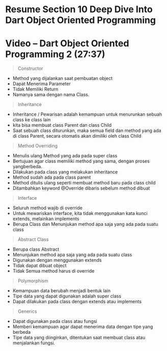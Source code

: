 # Resume Section 10 Deep Dive Into Dart Object Oriented Programming
# Video – Dart Object Oriented Programming 2 (27:37)

> Constructor
- Method yang dijalankan saat pembuatan object
- Dapat Menerima Parameter
- Tidak Memiliki Return
- Namanya sama dengan nama Class.

> Inheritance
- Inheritance / Pewarisan adalah kemampuan untuk menurunkan sebuah class ke class lain
-  kita bisa membuat class Parent dan class Child
- Saat sebuah class diturunkan, maka semua field dan method yang ada di class Parent, secara otomatis akan dimiliki oleh class Child

> Method Overriding
- Menulis ulang Method yang ada pada super class
- Bertujuan agar class memiliki method yang sama, dengan proses yangberbeda.
- Dilakukan pada class yang melakukan inheritance
- Method sudah ada pada class parent
- Method ditulis ulang seperti membuat method baru pada class child
- Ditambahkan keyword @Override dibaris sebelum method dibuat


> Interface
- Seluruh method wajib di override
- Untuk mewariskan interface, kita tidak menggunakan kata kunci extends, melainkan implements
- Berupa Class dan Menunjukan method apa saja yang ada pada suatu class 

> Abstract Class
- Berupa class Abstract
- Menunjukan method apa saja yang ada pada suatu  class
- Digunakan dengan menggunakan extends
- Tidak dapat dibuat object
- Tidak Semua method harus di override


> Polymorphism
- Kemampuan data berubah menjadi bentuk lain
- Tipe data yang dapat digunakan adalah super class
- Dapat dilakukan pada class dengan extends atau implements


> Generics
- Dapat digunakan pada class atau fungsi
- Memberi kemampuan agar dapat menerima data dengan tipe yang berbeda
- Tipe data yang diinginkan, ditentukan saat membuat class atau menjalankan fungsi.